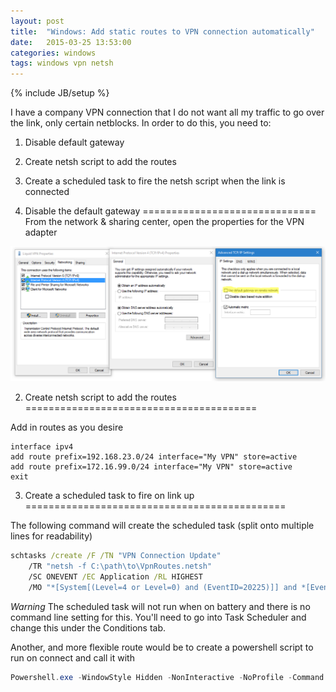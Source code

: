 ```yaml
---
layout: post
title:  "Windows: Add static routes to VPN connection automatically"
date:   2015-03-25 13:53:00
categories: windows
tags: windows vpn netsh
---
```

{% include JB/setup %}

I have a company VPN connection that I do not want all my traffic to go over the link, only certain netblocks.  In order to do this, you need to:

1. Disable default gateway
2. Create netsh script to add the routes
3. Create a scheduled task to fire the netsh script when the link is connected


1. Disable the default gateway
==============================
From the network & sharing center, open the properties for the VPN adapter

![Disable default gateway](/assets/disable_default_gateway.png)


2. Create netsh script to add the routes
========================================

Add in routes as you desire

```
interface ipv4
add route prefix=192.168.23.0/24 interface="My VPN" store=active
add route prefix=172.16.99.0/24 interface="My VPN" store=active
exit
```


3. Create a scheduled task to fire on link up
=============================================

The following command will create the scheduled task (split onto multiple lines for readability)

```bat
schtasks /create /F /TN "VPN Connection Update"
    /TR "netsh -f C:\path\to\VpnRoutes.netsh"
    /SC ONEVENT /EC Application /RL HIGHEST
    /MO "*[System[(Level=4 or Level=0) and (EventID=20225)]] and *[EventData[Data='My VPN']]"
```

*Warning* The scheduled task will not run when on battery and there is no command line setting for this.  You'll need to go into Task Scheduler and change this under the Conditions tab.

Another, and more flexible route would be to create a powershell script to run on connect and call it with

```powershell
Powershell.exe -WindowStyle Hidden -NonInteractive -NoProfile -Command C:\path\to\script.ps1
```
